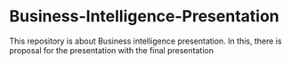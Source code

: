 # Business-Intelligence-Presentation
This repository is about Business intelligence presentation. In this, there is  proposal for the presentation with the final presentation
